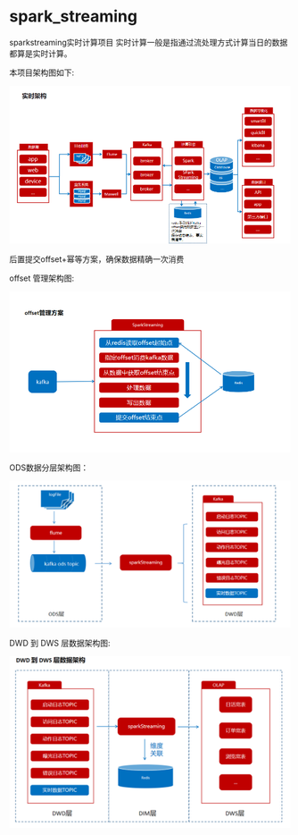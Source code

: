 # spark_streaming
sparkstreaming实时计算项目
实时计算一般是指通过流处理方式计算当日的数据都算是实时计算。

本项目架构图如下:

![image](img/%E6%9E%B6%E6%9E%84.png)

后置提交offset+幂等方案，确保数据精确一次消费

offset 管理架构图:

![image](img/offset.png)

ODS数据分层架构图：

![image](img/ODS.png)

DWD 到 DWS 层数据架构图:

![image](img/DWD2DWS.png)


